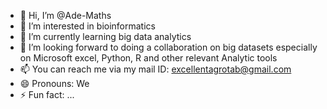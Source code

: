 - 👋 Hi, I’m @Ade-Maths
- 👀 I’m interested in bioinformatics 
- 🌱 I’m currently learning big data analytics
- 💞️ I’m looking forward to  doing a collaboration on big datasets especially on Microsoft excel, Python, R and other relevant Analytic tools
- 📫 You can reach me via my mail ID: excellentagrotab@gmail.com 
- 😄 Pronouns: We
- ⚡ Fun fact: ...

<!---
Ade-Maths/Ade-Maths is a ✨ special ✨ repository because its `README.md` (this file) appears on your GitHub profile.
You can click the Preview link to take a look at your changes.
--->
